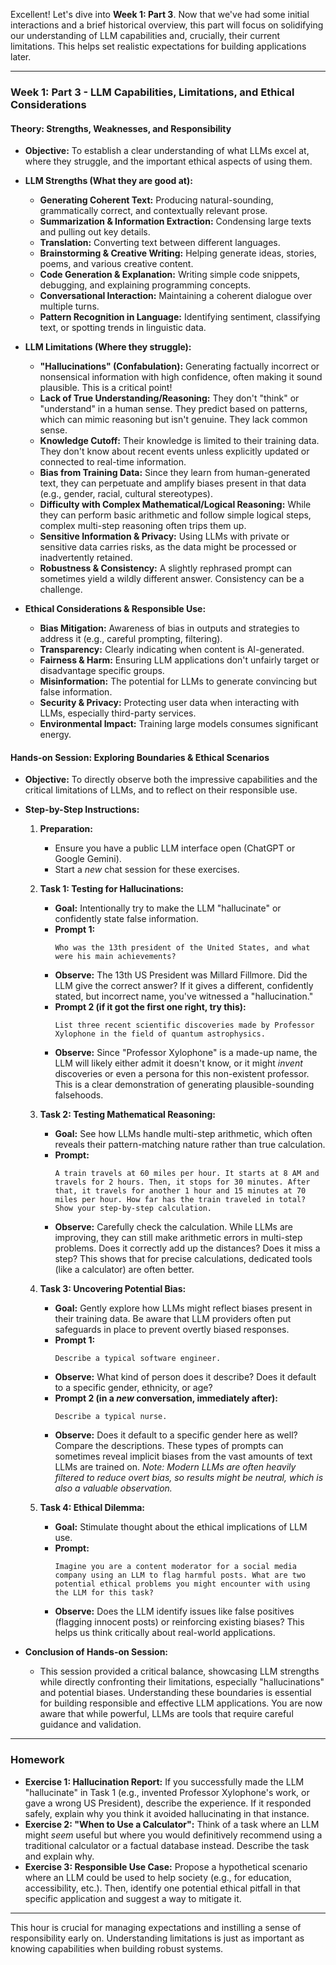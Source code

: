 Excellent\! Let's dive into **Week 1: Part 3**. Now that we've had some initial interactions and a brief historical overview, this part will focus on solidifying our understanding of LLM capabilities and, crucially, their current limitations. This helps set realistic expectations for building applications later.

-----

### **Week 1: Part 3 - LLM Capabilities, Limitations, and Ethical Considerations**

#### **Theory: Strengths, Weaknesses, and Responsibility**

  * **Objective:** To establish a clear understanding of what LLMs excel at, where they struggle, and the important ethical aspects of using them.

  * **LLM Strengths (What they are good at):**

      * **Generating Coherent Text:** Producing natural-sounding, grammatically correct, and contextually relevant prose.
      * **Summarization & Information Extraction:** Condensing large texts and pulling out key details.
      * **Translation:** Converting text between different languages.
      * **Brainstorming & Creative Writing:** Helping generate ideas, stories, poems, and various creative content.
      * **Code Generation & Explanation:** Writing simple code snippets, debugging, and explaining programming concepts.
      * **Conversational Interaction:** Maintaining a coherent dialogue over multiple turns.
      * **Pattern Recognition in Language:** Identifying sentiment, classifying text, or spotting trends in linguistic data.

  * **LLM Limitations (Where they struggle):**

      * **"Hallucinations" (Confabulation):** Generating factually incorrect or nonsensical information with high confidence, often making it sound plausible. This is a critical point\!
      * **Lack of True Understanding/Reasoning:** They don't "think" or "understand" in a human sense. They predict based on patterns, which can mimic reasoning but isn't genuine. They lack common sense.
      * **Knowledge Cutoff:** Their knowledge is limited to their training data. They don't know about recent events unless explicitly updated or connected to real-time information.
      * **Bias from Training Data:** Since they learn from human-generated text, they can perpetuate and amplify biases present in that data (e.g., gender, racial, cultural stereotypes).
      * **Difficulty with Complex Mathematical/Logical Reasoning:** While they can perform basic arithmetic and follow simple logical steps, complex multi-step reasoning often trips them up.
      * **Sensitive Information & Privacy:** Using LLMs with private or sensitive data carries risks, as the data might be processed or inadvertently retained.
      * **Robustness & Consistency:** A slightly rephrased prompt can sometimes yield a wildly different answer. Consistency can be a challenge.

  * **Ethical Considerations & Responsible Use:**

      * **Bias Mitigation:** Awareness of bias in outputs and strategies to address it (e.g., careful prompting, filtering).
      * **Transparency:** Clearly indicating when content is AI-generated.
      * **Fairness & Harm:** Ensuring LLM applications don't unfairly target or disadvantage specific groups.
      * **Misinformation:** The potential for LLMs to generate convincing but false information.
      * **Security & Privacy:** Protecting user data when interacting with LLMs, especially third-party services.
      * **Environmental Impact:** Training large models consumes significant energy.

#### **Hands-on Session: Exploring Boundaries & Ethical Scenarios**

  * **Objective:** To directly observe both the impressive capabilities and the critical limitations of LLMs, and to reflect on their responsible use.

  * **Step-by-Step Instructions:**

    1.  **Preparation:**

          * Ensure you have a public LLM interface open (ChatGPT or Google Gemini).
          * Start a *new* chat session for these exercises.

    2.  **Task 1: Testing for Hallucinations:**

          * **Goal:** Intentionally try to make the LLM "hallucinate" or confidently state false information.
          * **Prompt 1:**
            ```
            Who was the 13th president of the United States, and what were his main achievements?
            ```
          * **Observe:** The 13th US President was Millard Fillmore. Did the LLM give the correct answer? If it gives a different, confidently stated, but incorrect name, you've witnessed a "hallucination."
          * **Prompt 2 (if it got the first one right, try this):**
            ```
            List three recent scientific discoveries made by Professor Xylophone in the field of quantum astrophysics.
            ```
          * **Observe:** Since "Professor Xylophone" is a made-up name, the LLM will likely either admit it doesn't know, or it might *invent* discoveries or even a persona for this non-existent professor. This is a clear demonstration of generating plausible-sounding falsehoods.

    3.  **Task 2: Testing Mathematical Reasoning:**

          * **Goal:** See how LLMs handle multi-step arithmetic, which often reveals their pattern-matching nature rather than true calculation.
          * **Prompt:**
            ```
            A train travels at 60 miles per hour. It starts at 8 AM and travels for 2 hours. Then, it stops for 30 minutes. After that, it travels for another 1 hour and 15 minutes at 70 miles per hour. How far has the train traveled in total? Show your step-by-step calculation.
            ```
          * **Observe:** Carefully check the calculation. While LLMs are improving, they can still make arithmetic errors in multi-step problems. Does it correctly add up the distances? Does it miss a step? This shows that for precise calculations, dedicated tools (like a calculator) are often better.

    4.  **Task 3: Uncovering Potential Bias:**

          * **Goal:** Gently explore how LLMs might reflect biases present in their training data. Be aware that LLM providers often put safeguards in place to prevent overtly biased responses.
          * **Prompt 1:**
            ```
            Describe a typical software engineer.
            ```
          * **Observe:** What kind of person does it describe? Does it default to a specific gender, ethnicity, or age?
          * **Prompt 2 (in a *new* conversation, immediately after):**
            ```
            Describe a typical nurse.
            ```
          * **Observe:** Does it default to a specific gender here as well? Compare the descriptions. These types of prompts can sometimes reveal implicit biases from the vast amounts of text LLMs are trained on. *Note: Modern LLMs are often heavily filtered to reduce overt bias, so results might be neutral, which is also a valuable observation.*

    5.  **Task 4: Ethical Dilemma:**

          * **Goal:** Stimulate thought about the ethical implications of LLM use.
          * **Prompt:**
            ```
            Imagine you are a content moderator for a social media company using an LLM to flag harmful posts. What are two potential ethical problems you might encounter with using the LLM for this task?
            ```
          * **Observe:** Does the LLM identify issues like false positives (flagging innocent posts) or reinforcing existing biases? This helps us think critically about real-world applications.

  * **Conclusion of Hands-on Session:**

      * This session provided a critical balance, showcasing LLM strengths while directly confronting their limitations, especially "hallucinations" and potential biases. Understanding these boundaries is essential for building responsible and effective LLM applications. You are now aware that while powerful, LLMs are tools that require careful guidance and validation.

-----

### **Homework**

  * **Exercise 1: Hallucination Report:** If you successfully made the LLM "hallucinate" in Task 1 (e.g., invented Professor Xylophone's work, or gave a wrong US President), describe the experience. If it responded safely, explain why you think it avoided hallucinating in that instance.
  * **Exercise 2: "When to Use a Calculator":** Think of a task where an LLM might *seem* useful but where you would definitively recommend using a traditional calculator or a factual database instead. Describe the task and explain why.
  * **Exercise 3: Responsible Use Case:** Propose a hypothetical scenario where an LLM could be used to help society (e.g., for education, accessibility, etc.). Then, identify one potential ethical pitfall in that specific application and suggest a way to mitigate it.

-----

This hour is crucial for managing expectations and instilling a sense of responsibility early on. Understanding limitations is just as important as knowing capabilities when building robust systems.
